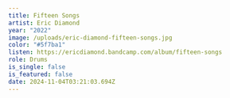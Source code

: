 ```yaml
---
title: Fifteen Songs
artist: Eric Diamond
year: "2022"
image: /uploads/eric-diamond-fifteen-songs.jpg
color: "#5f7ba1"
listen: https://ericdiamond.bandcamp.com/album/fifteen-songs
role: Drums
is_single: false
is_featured: false
date: 2024-11-04T03:21:03.694Z
---
```

